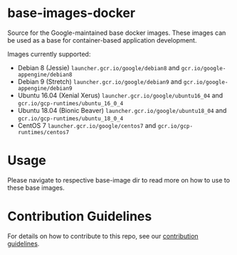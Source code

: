 base-images-docker
===================
Source for the Google-maintained base docker images. These images can be used as a base for container-based application development.

Images currently supported:
* Debian 8 (Jessie) `launcher.gcr.io/google/debian8` and `gcr.io/google-appengine/debian8`
* Debian 9 (Stretch) `launcher.gcr.io/google/debian9` and `gcr.io/google-appengine/debian9`
* Ubuntu 16.04 (Xenial Xerus) `launcher.gcr.io/google/ubuntu16_04` and `gcr.io/gcp-runtimes/ubuntu_16_0_4`
* Ubuntu 18.04 (Bionic Beaver) `launcher.gcr.io/google/ubuntu18_04` and `gcr.io/gcp-runtimes/ubuntu_18_0_4`
* CentOS 7 `launcher.gcr.io/google/centos7` and `gcr.io/gcp-runtimes/centos7`

Usage
=======
Please navigate to respective base-image dir to read more on how to use to these
base images.

Contribution Guidelines
=========================
For details on how to contribute to this repo, see our [contribution
guidelines](CONTRIB.md).
